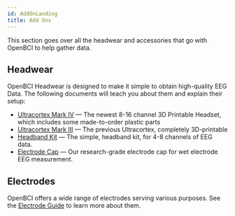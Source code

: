```yaml
---
id: AddOnLanding
title: Add Ons
---
```

This section goes over all the headwear and accessories that go with OpenBCI to help gather data.

## Headwear

OpenBCI Headwear is designed to make it simple to obtain high-quality EEG Data. The following documents will teach you about them and explain their setup:

-   [Ultracortex Mark IV](04AddOns/01-Headwear/01-Ultracortex-Mark-IV.md) — The newest 8-16 channel 3D Printable Headset, which includes some made-to-order plastic parts
-   [Ultracortex Mark III](04AddOns/01-Headwear/02-Ultracortex-Mark-III-Nova-Revised.md) — The previous Ultracortex, completely 3D-printable
-   [Headband Kit](04AddOns/01-Headwear/03-Headband_Tutorial.md) — The simple, headband kit, for 4-8 channels of EEG data.
-   [Electrode Cap](04AddOns/01-Headwear/04-Electrode_Cap_Tutorial.md) — Our research-grade electrode cap for wet electrode EEG measurement.

## Electrodes

OpenBCI offers a wide range of electrodes serving various purposes. See the [Electrode Guide](02-Electrodes/00-ElectrodesLanding.md) to learn more about them.
